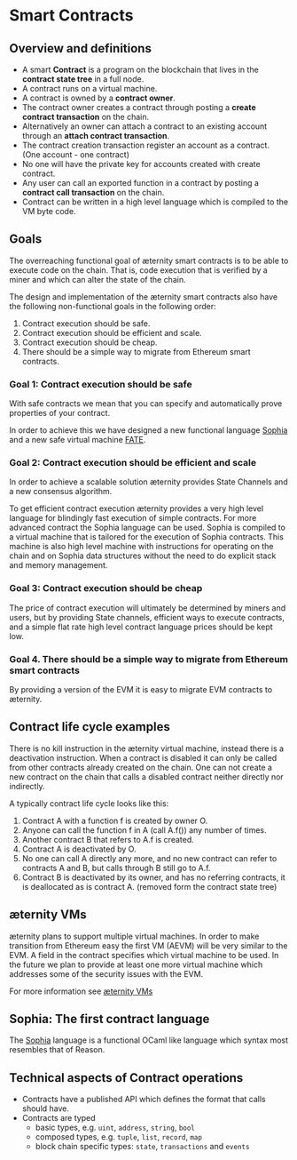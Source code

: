 # Smart Contracts

## Overview and definitions

- A smart **Contract** is a program on the blockchain that lives in the **contract state tree** in a full node.
- A contract runs on a virtual machine.
- A contract is owned by a **contract owner**.
- The contract owner creates a contract through posting a **create contract transaction** on the chain.
- Alternatively an owner can attach a contract to an existing account through an **attach contract transaction**.
- The contract creation transaction register an account as a contract. (One account - one contract)
- No one will have the private key for accounts created with create contract.
- Any user can call an exported function in a contract by posting a  **contract call transaction** on the chain.
- Contract can be written in a high level language which is compiled to the VM byte code.

## Goals

The overreaching functional goal of æternity smart contracts is to be able to execute
code on the chain. That is, code execution that is verified by a miner and
which can alter the state of the chain.

The design and implementation of the æternity smart contracts also have the following
non-functional goals in the following order:

1. Contract execution should be safe.
2. Contract execution should be efficient and scale.
3. Contract execution should be cheap.
4. There should be a simple way to migrate from Ethereum smart contracts.

### Goal 1: Contract execution should be safe

With safe contracts we mean that you can specify and automatically prove properties of your contract.

In order to achieve this we have designed a new functional language [Sophia](https://github.com/aeternity/aesophia) and a new
safe virtual machine [FATE](./fate.md).

### Goal 2: Contract execution should be efficient and scale

In order to achieve a scalable solution æternity provides State Channels and
a new consensus algorithm.

To get efficient contract execution æternity provides a very high level language
for blindingly fast execution of simple contracts. For more advanced contract
the Sophia language can be used. Sophia is compiled to a virtual machine that
is tailored for the execution of Sophia contracts. This machine is also high level
machine with instructions for operating on the chain and on Sophia data structures
without the need to do explicit stack and memory management.

### Goal 3: Contract execution should be cheap

The price of contract execution will ultimately be determined by miners and users,
but by providing State channels, efficient ways to execute contracts, and a simple flat
rate high level contract language prices should be kept low.

### Goal 4. There should be a simple way to migrate from Ethereum smart contracts
By providing a version of the EVM it is easy to migrate EVM contracts to æternity.


## Contract life cycle examples

There is no kill instruction in the æternity virtual machine, instead there is a deactivation instruction.
When a contract is disabled it can only be called from other contracts already created on the chain.
One can not create a new contract on the chain that calls a disabled contract neither directly nor indirectly.

A typically contract life cycle looks like this:

1. Contract A with a function f is created by owner O.
2. Anyone can call the function f in A (call A.f()) any number of times.
3. Another contract B that refers to A.f is created.
4. Contract A is deactivated by O.
5. No one can call A directly any more, and no new contract can refer to contracts A and B, but calls through B still go to A.f.
6. Contract B is deactivated by its owner, and has no referring contracts, it is deallocated as is contract A. (removed form the contract state tree)

## æternity VMs

æternity plans to support multiple virtual machines.
In order to make transition from Ethereum easy the first VM (AEVM) will be very similar to the EVM.
A field in the contract specifies which virtual machine to be used.
In the future we plan to provide at least one more virtual machine which addresses some of the
security issues with the EVM.

For more information see [æternity VMs](./contract_vms.md)

## Sophia: The first contract language

The [Sophia](https://github.com/aeternity/aesophia) language is a functional OCaml like language which syntax most resembles that of Reason.

## Technical aspects of Contract operations

- Contracts have a published API which defines the format that calls should have.
- Contracts are typed
    - basic types, e.g. `uint`, `address`, `string`, `bool`
    - composed types, e.g. `tuple`, `list`, `record`, `map`
    - block chain specific types: `state`, `transactions` and `events`


